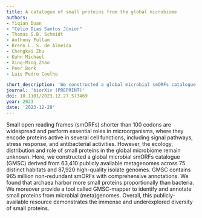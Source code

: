 ```yaml
---
title: A catalogue of small proteins from the global microbiome
authors:
- Yiqian Duan
- "Célio Dias Santos Júnior"
- Thomas S.B. Schmidt
- Anthony Fullam
- Breno L. S. de Almeida
- Chengkai Zhu
- Kuhn Michael
- Xing-Ming Zhao
- Peer Bork
- Luis Pedro Coelho

short_description: 'We constructed a global microbial smORFs catalogue (GMSC), which demonstrates the immense and underexplored diversity of small proteins.'
journal: 'biorXiv (PREPRINT)'
doi: 10.1101/2023.12.27.573469
year: 2023
date: '2023-12-28'
---
```

Small open reading frames (smORFs) shorter than 100 codons are widespread and perform essential roles in microorganisms, where they encode proteins active in several cell functions, including signal pathways, stress response, and antibacterial activities. However, the ecology, distribution and role of small proteins in the global microbiome remain unknown. Here, we constructed a global microbial smORFs catalogue (GMSC) derived from 63,410 publicly available metagenomes across 75 distinct habitats and 87,920 high-quality isolate genomes. GMSC contains 965 million non-redundant smORFs with comprehensive annotations. We found that archaea harbor more small proteins proportionally than bacteria. We moreover provide a tool called GMSC-mapper to identify and annotate small proteins from microbial (meta)genomes. Overall, this publicly-available resource demonstrates the immense and underexplored diversity of small proteins.